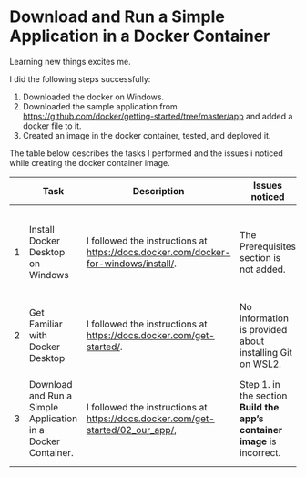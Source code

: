 # Download and Run a Simple Application in a Docker Container
Learning new things excites me.

I did the following steps successfully: 
1. Downloaded the docker on Windows.
2. Downloaded the sample application from https://github.com/docker/getting-started/tree/master/app and added a docker file to it.
3. Created an image in the docker container, tested, and deployed it.

The table below describes the tasks I performed and the issues i noticed while creating the docker container image.  

| | Task | Description | Issues noticed | Comments |
|-|------|--------------|---------------| --------|
|1|Install Docker Desktop on Windows | I followed the instructions at https://docs.docker.com/docker-for-windows/install/. | The Prerequisites section is not added. | Sound knowledge of Linux is required. It should be listed in the section "Prerequisites". |
|2|Get Familiar with Docker Desktop |I followed the instructions at https://docs.docker.com/get-started/.| No information is provided about installing Git on WSL2. | Installed using the command `sudo apt install git`. |
|3|Download and Run a Simple Application in a Docker Container. |  I followed the instructions at https://docs.docker.com/get-started/02_our_app/,| Step 1. in the section **Build the app’s container image** is incorrect. | The correct folder to build the image is the parent folder of the folder in which the docker file is added. |


